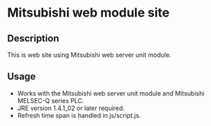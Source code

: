 # Mitsubishi web module site

## Description

This is web site using Mitsubishi web server unit module.

## Usage

- Works with the Mitsubishi web server unit module and Mitsubishi MELSEC-Q series PLC.
- JRE version 1.4.1_02 or later required.
- Refresh time span is handled in js/script.js.

